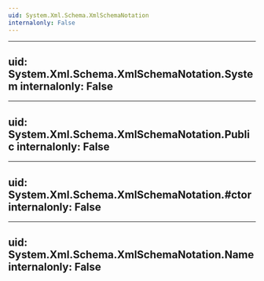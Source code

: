 ```yaml
---
uid: System.Xml.Schema.XmlSchemaNotation
internalonly: False
---
```


---
uid: System.Xml.Schema.XmlSchemaNotation.System
internalonly: False
---

---
uid: System.Xml.Schema.XmlSchemaNotation.Public
internalonly: False
---

---
uid: System.Xml.Schema.XmlSchemaNotation.#ctor
internalonly: False
---

---
uid: System.Xml.Schema.XmlSchemaNotation.Name
internalonly: False
---
